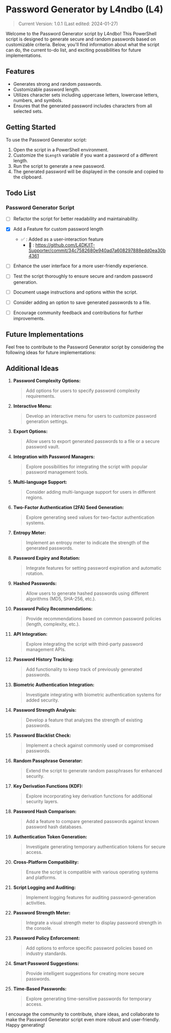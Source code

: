 # Password Generator by L4ndbo (L4)
> Current Version: 1.0.1 (Last edited: 2024-01-27)

Welcome to the Password Generator script by L4ndbo!
This PowerShell script is designed to generate secure and random passwords based on customizable criteria. 
Below, you'll find information about what the script can do, the current to-do list, and exciting possibilities for future implementations.


## Features

- Generates strong and random passwords.
- Customizable password length.
- Utilizes character sets including uppercase letters, lowercase letters, numbers, and symbols.
- Ensures that the generated password includes characters from all selected sets.


## Getting Started

To use the Password Generator script:

1. Open the script in a PowerShell environment.
2. Customize the `$Length` variable if you want a password of a different length.
3. Run the script to generate a new password.
4. The generated password will be displayed in the console and copied to the clipboard.


## Todo List

### Password Generator Script
- [ ] Refactor the script for better readability and maintainability.
- [x] Add a Feature for custom password length
   - :white_check_mark: : Added as a user-interaction feature
      - :link: : https://github.com/L4DK/IT-Supporter/commit/34c7582680e940ad7a608297888edd0ea30b4361   
- [ ] Enhance the user interface for a more user-friendly experience.
- [ ] Test the script thoroughly to ensure secure and random password generation.
- [ ] Document usage instructions and options within the script.
- [ ] Consider adding an option to save generated passwords to a file.
- [ ] Encourage community feedback and contributions for further improvements.


## Future Implementations

Feel free to contribute to the Password Generator script by considering the following ideas for future implementations:

## Additional Ideas

1. **Password Complexity Options:**
   > Add options for users to specify password complexity requirements.

2. **Interactive Menu:**
   > Develop an interactive menu for users to customize password generation settings.

3. **Export Options:**
   > Allow users to export generated passwords to a file or a secure password vault.

4. **Integration with Password Managers:**
   > Explore possibilities for integrating the script with popular password management tools.

5. **Multi-language Support:**
   > Consider adding multi-language support for users in different regions.

6. **Two-Factor Authentication (2FA) Seed Generation:**
   > Explore generating seed values for two-factor authentication systems.

7. **Entropy Meter:**
   > Implement an entropy meter to indicate the strength of the generated passwords.

8. **Password Expiry and Rotation:**
   > Integrate features for setting password expiration and automatic rotation.

9. **Hashed Passwords:**
   > Allow users to generate hashed passwords using different algorithms (MD5, SHA-256, etc.).

10. **Password Policy Recommendations:**
    > Provide recommendations based on common password policies (length, complexity, etc.).

11. **API Integration:**
    > Explore integrating the script with third-party password management APIs.

12. **Password History Tracking:**
    > Add functionality to keep track of previously generated passwords.

13. **Biometric Authentication Integration:**
    > Investigate integrating with biometric authentication systems for added security.

14. **Password Strength Analysis:**
    > Develop a feature that analyzes the strength of existing passwords.

15. **Password Blacklist Check:**
    > Implement a check against commonly used or compromised passwords.

16. **Random Passphrase Generator:**
    > Extend the script to generate random passphrases for enhanced security.

17. **Key Derivation Functions (KDF):**
    > Explore incorporating key derivation functions for additional security layers.

18. **Password Hash Comparison:**
    > Add a feature to compare generated passwords against known password hash databases.

19. **Authentication Token Generation:**
    > Investigate generating temporary authentication tokens for secure access.

20. **Cross-Platform Compatibility:**
    > Ensure the script is compatible with various operating systems and platforms.

21. **Script Logging and Auditing:**
    > Implement logging features for auditing password-generation activities.

22. **Password Strength Meter:**
    > Integrate a visual strength meter to display password strength in the console.

23. **Password Policy Enforcement:**
    > Add options to enforce specific password policies based on industry standards.

24. **Smart Password Suggestions:**
    > Provide intelligent suggestions for creating more secure passwords.

25. **Time-Based Passwords:**
    > Explore generating time-sensitive passwords for temporary access.


I encourage the community to contribute, share ideas, and collaborate to make the Password Generator script even more robust and user-friendly.
Happy generating!
